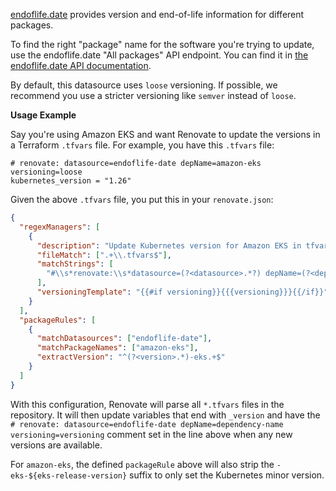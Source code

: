 [endoflife.date](https://endoflife.date) provides version and end-of-life information for different packages.

To find the right "package" name for the software you're trying to update, use the endoflife.date "All packages" API endpoint.
You can find it in [the endoflife.date API documentation](https://endoflife.date/docs/api).

By default, this datasource uses `loose` versioning.
If possible, we recommend you use a stricter versioning like `semver` instead of `loose`.

**Usage Example**

Say you're using Amazon EKS and want Renovate to update the versions in a Terraform `.tfvars` file.
For example, you have this `.tfvars` file:

```hcl
# renovate: datasource=endoflife-date depName=amazon-eks versioning=loose
kubernetes_version = "1.26"
```

Given the above `.tfvars` file, you put this in your `renovate.json`:

```json
{
  "regexManagers": [
    {
      "description": "Update Kubernetes version for Amazon EKS in tfvars files",
      "fileMatch": [".+\\.tfvars$"],
      "matchStrings": [
        "#\\s*renovate:\\s*datasource=(?<datasource>.*?) depName=(?<depName>.*?)( versioning=(?<versioning>.*?))?\\s.*?_version\\s*=\\s*\"(?<currentValue>.*)\""
      ],
      "versioningTemplate": "{{#if versioning}}{{{versioning}}}{{/if}}"
    }
  ],
  "packageRules": [
    {
      "matchDatasources": ["endoflife-date"],
      "matchPackageNames": ["amazon-eks"],
      "extractVersion": "^(?<version>.*)-eks.+$"
    }
  ]
}
```

With this configuration, Renovate will parse all `*.tfvars` files in the repository.
It will then update variables that end with `_version` and have the `# renovate: datasource=endoflife-date depName=dependency-name versioning=versioning` comment set in the line above when any new versions are available.

For `amazon-eks`, the defined `packageRule` above will also strip the `-eks-${eks-release-version}` suffix to only set the Kubernetes minor version.
